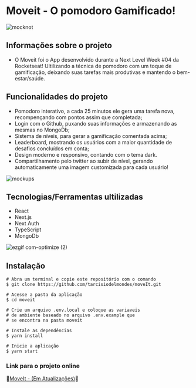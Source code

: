 # Moveit - O pomodoro Gamificado!

![mocknot](https://user-images.githubusercontent.com/71772559/109436537-b9281d00-79fe-11eb-82cf-a7cc70cd6bb5.png)

## Informações sobre o projeto

* O Moveit foi o App desenvolvido durante a Next Level Week #04 da Rocketseat! Ultilizando a técnica de pomodoro com um toque de gamificação, deixando suas tarefas mais produtivas e mantendo o bem-estar/saúde.

## Funcionalidades do projeto

* Pomodoro interativo, a cada 25 minutos ele gera uma tarefa nova, recompençando com pontos assim que completada;
* Login com o Github, puxando suas informações e armazenando as mesmas no MongoDb;
* Sistema de níveis, para gerar a gamificação comentada acima;
* Leaderboard, mostrando os usuários com a maior quantidade de desafios concluídos em conta;
* Design moderno e responsivo, contando com o tema dark.
* Compartilhamento pelo twitter ao subir de nível, gerando automaticamente uma imagem customizada para cada usuário!

![mockups](https://user-images.githubusercontent.com/71772559/109436203-39e61980-79fd-11eb-9e22-33efefa0ed38.png)

## Tecnologias/Ferramentas ultilizadas

* React
* Next.js
* Next Auth
* TypeScript
* MongoDb

![ezgif com-optimize (2)](https://user-images.githubusercontent.com/71772559/109437018-7a479680-7a01-11eb-9f7b-23cd97c875e6.gif)


## Instalação
```
# Abra um terminal e copie este repositório com o comando
$ git clone https://github.com/tarcisiodelmondes/moveIt.git
```

```
# Acesse a pasta da aplicação
$ cd moveit

# Crie um arquivo .env.local e coloque as variaveis
# de ambiente baseado no arquivo .env.example que
# se encontra na pasta moveit

# Instale as dependências
$ yarn install

# Inicie a aplicação
$ yarn start
```


### Link para o projeto online


🚧[MoveIt - (Em Atualizações)](http://github.com)🚧
